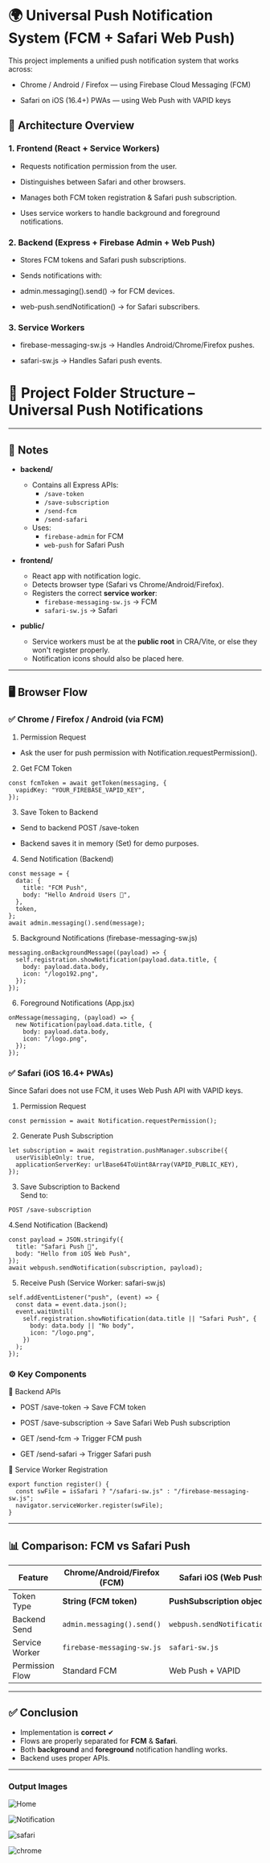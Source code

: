 # 🌍 Universal Push Notification System (FCM + Safari Web Push)

This project implements a unified push notification system that works across:

 - Chrome / Android / Firefox — using Firebase Cloud Messaging (FCM)

 - Safari on iOS (16.4+) PWAs — using Web Push with VAPID keys
 
## 🚀 Architecture Overview

### 1. Frontend (React + Service Workers)

* Requests notification permission from the user.

* Distinguishes between Safari and other browsers.

* Manages both FCM token registration & Safari push subscription.

* Uses service workers to handle background and foreground notifications.

### 2. Backend (Express + Firebase Admin + Web Push)

* Stores FCM tokens and Safari push subscriptions.

* Sends notifications with:

* admin.messaging().send() → for FCM devices.

* web-push.sendNotification() → for Safari subscribers.

### 3. Service Workers

* firebase-messaging-sw.js → Handles Android/Chrome/Firefox pushes.

* safari-sw.js → Handles Safari push events.

# 📂 Project Folder Structure – Universal Push Notifications


---

## 📝 Notes

- **backend/**  
  - Contains all Express APIs:  
    - `/save-token`  
    - `/save-subscription`  
    - `/send-fcm`  
    - `/send-safari`  
  - Uses:
    - `firebase-admin` for FCM
    - `web-push` for Safari Push

- **frontend/**  
  - React app with notification logic.
  - Detects browser type (Safari vs Chrome/Android/Firefox).
  - Registers the correct **service worker**:
    - `firebase-messaging-sw.js` → FCM  
    - `safari-sw.js` → Safari  

- **public/**  
  - Service workers must be at the **public root** in CRA/Vite, or else they won't register properly.  
  - Notification icons should also be placed here.

---


## 🖥️ Browser Flow

### ✅ Chrome / Firefox / Android (via FCM)

1. Permission Request
- Ask the user for push permission with Notification.requestPermission().

2. Get FCM Token
````
const fcmToken = await getToken(messaging, {
  vapidKey: "YOUR_FIREBASE_VAPID_KEY",
});
````
3. Save Token to Backend

- Send to backend POST /save-token

- Backend saves it in memory (Set) for demo purposes.

4. Send Notification (Backend)

```
const message = {
  data: {
    title: "FCM Push",
    body: "Hello Android Users 🎉",
  },
  token,
};
await admin.messaging().send(message);
```
5. Background Notifications (firebase-messaging-sw.js)
```
messaging.onBackgroundMessage((payload) => {
  self.registration.showNotification(payload.data.title, {
    body: payload.data.body,
    icon: "/logo192.png",
  });
});
````
6. Foreground Notifications (App.jsx)
````
onMessage(messaging, (payload) => {
  new Notification(payload.data.title, {
    body: payload.data.body,
    icon: "/logo.png",
  });
});
````
### ✅ Safari (iOS 16.4+ PWAs)

Since Safari does not use FCM, it uses Web Push API with VAPID keys.

1. Permission Request
```
const permission = await Notification.requestPermission();
```
2. Generate Push Subscription
```
let subscription = await registration.pushManager.subscribe({
  userVisibleOnly: true,
  applicationServerKey: urlBase64ToUint8Array(VAPID_PUBLIC_KEY),
});
```
3. Save Subscription to Backend  
Send to:
```
POST /save-subscription
```
4.Send Notification (Backend)
```
const payload = JSON.stringify({
  title: "Safari Push 🎉",
  body: "Hello from iOS Web Push",
});
await webpush.sendNotification(subscription, payload);
```
5. Receive Push (Service Worker: safari-sw.js)
````
self.addEventListener("push", (event) => {
  const data = event.data.json();
  event.waitUntil(
    self.registration.showNotification(data.title || "Safari Push", {
      body: data.body || "No body",
      icon: "/logo.png",
    })
  );
});
````
### ⚙️ Key Components
🔹 Backend APIs
- POST /save-token → Save FCM token

- POST /save-subscription → Save Safari Web Push subscription

- GET /send-fcm → Trigger FCM push

 - GET /send-safari → Trigger Safari push

🔹 Service Worker Registration

````
export function register() {
  const swFile = isSafari ? "/safari-sw.js" : "/firebase-messaging-sw.js";
  navigator.serviceWorker.register(swFile);
}
````

---

## 📊 Comparison: FCM vs Safari Push

| Feature         | Chrome/Android/Firefox (FCM) | Safari iOS (Web Push)   |  
|-----------------|-----------------------------|-------------------------|    
| Token Type      |  **String (FCM token)**      | **PushSubscription object** |    
| Backend Send    | `admin.messaging().send()`  | `webpush.sendNotification()` |   
| Service Worker  | `firebase-messaging-sw.js`  | `safari-sw.js`          |    
| Permission Flow | Standard FCM                | Web Push + VAPID        |   

---

## ✅ Conclusion

- Implementation is **correct** ✔  
- Flows are properly separated for **FCM** & **Safari**.  
- Both **background** and **foreground** notification handling works.  
- Backend uses proper APIs.  

---


### Output Images

![Home](./public/Home.png)

![Notification](./public/notification.png)

![safari](./public/Safari.png)

![chrome](./public/chrome.png)
